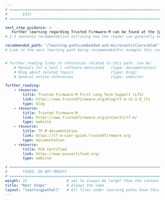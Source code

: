 ```yaml
---
# ================================================================================
#       Edit
# ================================================================================

next_step_guidance: >
   Further learning regarding Trusted Firmware-M can be found at the [project website](https://www.trustedfirmware.org/projects/tf-m/). Also check out the learning path on building Corstone-1000 examples.
# 1-3 sentence recommendation outlining how the reader can generally keep learning about these topics, and a specific explanation of why the next step is being recommended.

recommended_path: "/learning-paths/embedded-and-microcontrollers/mlek"
# Link to the next learning path being recommended(For example this could be /learning-paths/servers-and-cloud-computing/mongodb).


# further_reading links to references related to this path. Can be:
    # Manuals for a tool / software mentioned   (type: documentation)
    # Blog about related topics                 (type: blog)
    # General online references                 (type: website) 

further_reading:
    - resource:
        title: Trusted Firmware-M First Long Term Support (LTS)
        link: https://www.trustedfirmware.org/blog/tf-m-v2-1-0_lts
        type: blog
    - resource:
        title: Trusted Firmware-M
        link: https://www.trustedfirmware.org/projects/tf-m/
        type: website
    - resource:
        title: TF-M documentation
        link: https://tf-m-user-guide.trustedfirmware.org
        type: documentation
    - resource:
        title: PSA Certified
        link: https://www.psacertified.org/
        type: website

# ================================================================================
#       FIXED, DO NOT MODIFY
# ================================================================================
weight: 21                  # set to always be larger than the content in this path, and one more than 'review'
title: "Next Steps"         # Always the same
layout: "learningpathall"   # All files under learning paths have this same wrapper
---
```

